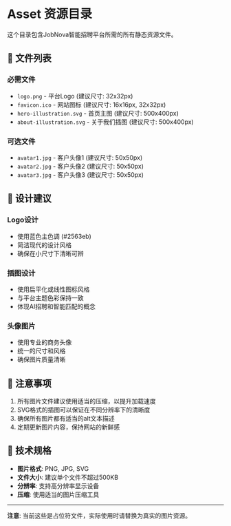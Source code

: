 # Asset 资源目录

这个目录包含JobNova智能招聘平台所需的所有静态资源文件。

## 📁 文件列表

### 必需文件
- `logo.png` - 平台Logo (建议尺寸: 32x32px)
- `favicon.ico` - 网站图标 (建议尺寸: 16x16px, 32x32px)
- `hero-illustration.svg` - 首页主图 (建议尺寸: 500x400px)
- `about-illustration.svg` - 关于我们插图 (建议尺寸: 500x400px)

### 可选文件
- `avatar1.jpg` - 客户头像1 (建议尺寸: 50x50px)
- `avatar2.jpg` - 客户头像2 (建议尺寸: 50x50px)
- `avatar3.jpg` - 客户头像3 (建议尺寸: 50x50px)

## 🎨 设计建议

### Logo设计
- 使用蓝色主色调 (#2563eb)
- 简洁现代的设计风格
- 确保在小尺寸下清晰可辨

### 插图设计
- 使用扁平化或线性图标风格
- 与平台主题色彩保持一致
- 体现AI招聘和智能匹配的概念

### 头像图片
- 使用专业的商务头像
- 统一的尺寸和风格
- 确保图片质量清晰

## 📝 注意事项

1. 所有图片文件建议使用适当的压缩，以提升加载速度
2. SVG格式的插图可以保证在不同分辨率下的清晰度
3. 确保所有图片都有适当的alt文本描述
4. 定期更新图片内容，保持网站的新鲜感

## 🔧 技术规格

- **图片格式**: PNG, JPG, SVG
- **文件大小**: 建议单个文件不超过500KB
- **分辨率**: 支持高分辨率显示设备
- **压缩**: 使用适当的图片压缩工具

---

**注意**: 当前这些是占位符文件，实际使用时请替换为真实的图片资源。
